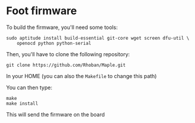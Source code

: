 # Foot firmware

To build the firmware, you'll need some tools:

    sudo aptitude install build-essential git-core wget screen dfu-util \
        openocd python python-serial

Then, you'll have to clone the following repository:

    git clone https://github.com/Rhoban/Maple.git

In your HOME (you can also the `Makefile` to change this path)

You can then type:

    make
    make install

This will send the firmware on the board
